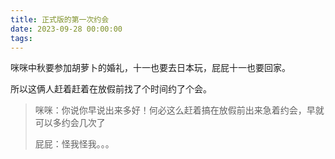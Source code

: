 ```yaml
---
title: 正式版的第一次约会
date: 2023-09-28 00:00:00
tags:
---
```


咪咪中秋要参加胡萝卜的婚礼，十一也要去日本玩，屁屁十一也要回家。

所以这俩人赶着赶着在放假前找了个时间约了个会。

> 咪咪：你说你早说出来多好！何必这么赶着搞在放假前出来急着约会，早就可以多约会几次了
>
> 屁屁：怪我怪我。。。